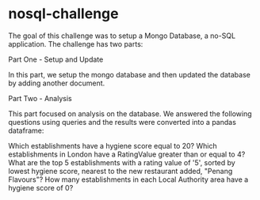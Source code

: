# nosql-challenge

The goal of this challenge was to setup a Mongo Database, a no-SQL application. The challenge has two parts:

Part One - Setup and Update

In this part, we setup the mongo database and then updated the database by adding another document. 

Part Two - Analysis

This part focused on analysis on the database. We answered the following questions using queries and the results were converted into a pandas dataframe:

Which establishments have a hygiene score equal to 20?
Which establishments in London have a RatingValue greater than or equal to 4?
What are the top 5 establishments with a rating value of '5', sorted by lowest hygiene score, nearest to the new restaurant added, "Penang Flavours"?
How many establishments in each Local Authority area have a hygiene score of 0?

